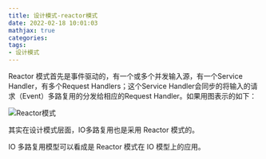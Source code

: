 ```yaml
---
title: 设计模式-reactor模式
date: 2022-02-18 10:01:03
mathjax: true
categories: 
tags: 
- 设计模式
---
```


Reactor 模式首先是事件驱动的，有一个或多个并发输入源，有一个Service Handler，有多个Request Handlers；这个Service Handler会同步的将输入的请求（Event）多路复用的分发给相应的Request Handler。如果用图表示的如下：

![Reactor模式](https://p1-jj.byteimg.com/tos-cn-i-t2oaga2asx/gold-user-assets/2019/4/5/169ed823caf32d30~tplv-t2oaga2asx-watermark.awebp)

其实在设计模式层面，IO多路复用也是采用 Reactor 模式的。

IO 多路复用模型可以看成是 Reactor 模式在 IO 模型上的应用。
